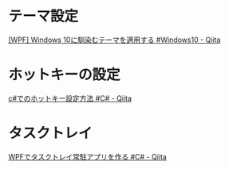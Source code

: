 # テーマ設定
[[WPF] Windows 10に馴染むテーマを適用する #Windows10 - Qiita](https://qiita.com/Kosen-amai/items/607b9ba3af9222aa7225)

# ホットキーの設定
[c#でのホットキー設定方法 #C# - Qiita](https://qiita.com/niwanowa/items/7328a438f38e9b0bdd81)

# タスクトレイ
[WPFでタスクトレイ常駐アプリを作る #C# - Qiita](https://qiita.com/TiggeZaki/items/aa17edbef0cc5f4736d9)